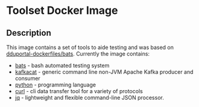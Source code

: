# Toolset Docker Image

## Description

This image contains a set of tools to aide testing and was based on
[dduportal-dockerfiles/bats](https://github.com/dduportal-dockerfiles/bats).
Currently the image contains:

* [bats](https://github.com/sstephenson/bats) - bash automated testing system
* [kafkacat](https://github.com/edenhill/kafkacat) - generic command line non-JVM Apache Kafka producer and consumer
* [python](https://www.python.org/) - programming language
* [curl](https://curl.haxx.se/) - cli data transfer tool for a variety of protocols
* [jq](https://stedolan.github.io/jq/) - lightweight and flexible command-line JSON processor.
